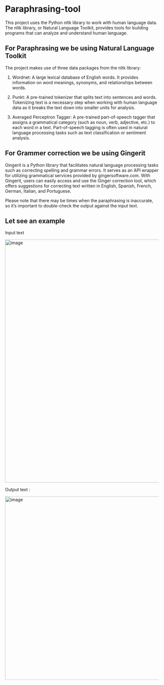 
# Paraphrasing-tool

This project uses the Python nltk library to work with human language data. The nltk library, or Natural Language Toolkit, provides tools for building programs that can analyze and understand human language.

## For Paraphrasing  we be using Natural Language Toolkit

The project makes use of three data packages from the nltk library:

  1) Wordnet: A large lexical database of English words. It provides information on word meanings, synonyms, and relationships between words.

  2) Punkt: A pre-trained tokenizer that splits text into sentences and words. Tokenizing text is a necessary step when working with human language data as it breaks the text down into smaller units for analysis.

  3) Averaged Perceptron Tagger: A pre-trained part-of-speech tagger that assigns a grammatical category (such as noun, verb, adjective, etc.) to each word in a text. Part-of-speech tagging is often used in natural language processing tasks such as text classification or sentiment analysis.

## For Grammer correction we be using Gingerit

Gingerit is a Python library that facilitates natural language processing tasks such as correcting spelling and grammar errors. It serves as an API wrapper for utilizing grammatical services provided by gingersoftware.com. With Gingerit, users can easily access and use the Ginger correction tool, which offers suggestions for correcting text written in English, Spanish, French, German, Italian, and Portuguese.

Please note that there may be times when the paraphrasing is inaccurate, so it’s important to double-check the output against the input text.


## Let see an example

Input text

<img width="795" alt="image" src="https://user-images.githubusercontent.com/75522377/233284961-645b97d1-e6aa-47ae-8932-9ba250287923.png">

Output text :

<img width="600" alt="image" src="https://user-images.githubusercontent.com/75522377/235736132-23340322-40de-4a5e-83d7-ba083c37ecbb.png">
